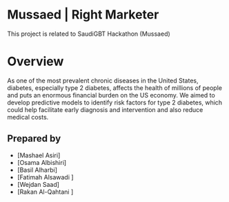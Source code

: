 # Mussaed | Right Marketer
This project is related to SaudiGBT Hackathon (Mussaed)
# Overview 
As one of the most prevalent chronic diseases in the United States, diabetes, especially type 2 diabetes, affects the health of millions of people and puts an enormous financial burden on the US economy. We aimed to develop predictive models to identify risk factors for type 2 diabetes, which could help facilitate early diagnosis and intervention and also reduce medical costs.
## Prepared by
* [Mashael Asiri]
* [Osama Albishiri]
* [Basil Alharbi]
* [Fatimah Alsawadi ]
* [Wejdan Saad]
* [Rakan Al-Qahtani ]

